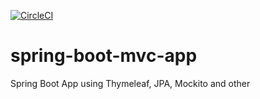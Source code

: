 [![CircleCI](https://circleci.com/gh/mskaryszewski/spring-boot-mvc-app.svg?style=svg)](https://circleci.com/gh/mskaryszewski/spring-boot-mvc-app)

# spring-boot-mvc-app
Spring Boot App using Thymeleaf, JPA, Mockito and other
